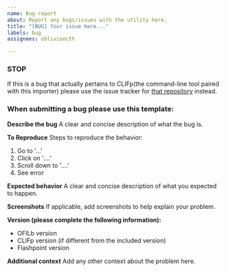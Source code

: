 ```yaml
---
name: Bug report
about: Report any bugs/issues with the utility here.
title: "[BUG] Your issue here..."
labels: bug
assignees: oblivioncth

---
```


### STOP
If this is a bug that actually pertains to CLIFp(the command-line tool paired with this importer) please use the issue tracker for [that repository](https://github.com/oblivioncth/CLIFp/issues) instead.

### When submitting a bug please use this template:
**Describe the bug**
A clear and concise description of what the bug is.

**To Reproduce**
Steps to reproduce the behavior:
1. Go to '...'
2. Click on '....'
3. Scroll down to '....'
4. See error

**Expected behavior**
A clear and concise description of what you expected to happen.

**Screenshots**
If applicable, add screenshots to help explain your problem.

**Version (please complete the following information):**
- OFILb version
- CLIFp version (if different from the included version)
- Flashpoint version

**Additional context**
Add any other context about the problem here.
